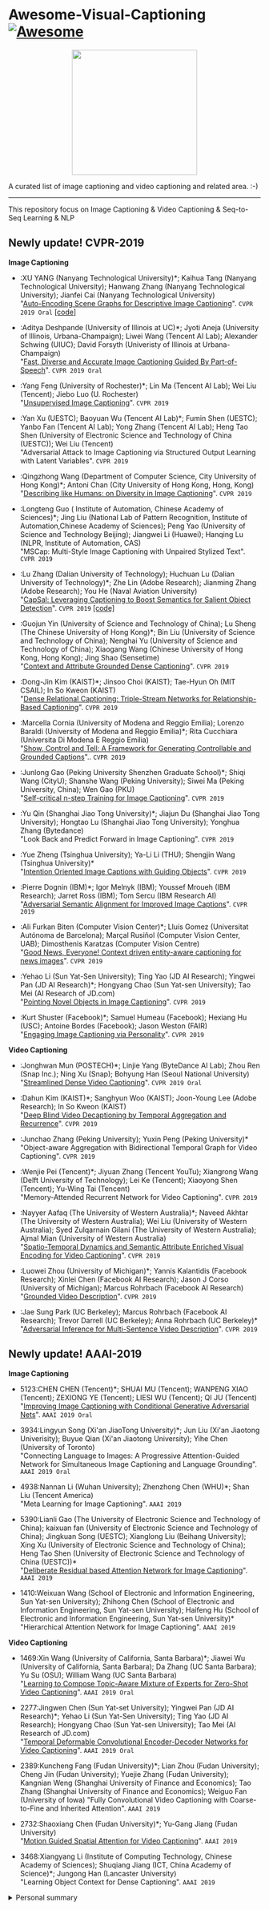 # Awesome-Visual-Captioning[![Awesome](https://awesome.re/badge.svg)](https://awesome.re)

<p align="center">
  <img width="250" src="https://camo.githubusercontent.com/1131548cf666e1150ebd2a52f44776d539f06324/68747470733a2f2f63646e2e7261776769742e636f6d2f73696e647265736f726875732f617765736f6d652f6d61737465722f6d656469612f6c6f676f2e737667" "Awesome!">
</p>

A curated list of image captioning and video captioning and related area. :-)
***
This repository focus on Image Captioning & Video Captioning &amp; Seq-to-Seq Learning &amp; NLP

## Newly update! CVPR-2019
**Image Captioning**  
- :XU YANG (Nanyang Technological University)*; Kaihua Tang (Nanyang Technological University); Hanwang Zhang (Nanyang Technological University); Jianfei Cai (Nanyang Technological University)  
"[Auto-Encoding Scene Graphs for Descriptive Image Captioning](https://arxiv.org/abs/1812.02378)". `CVPR 2019 Oral` [[code]](https://github.com/fengyang0317/unsupervised_captioning)

- :Aditya Deshpande (University of Illinois at UC)*; Jyoti Aneja (University of Illinois, Urbana-Champaign); Liwei Wang (Tencent AI Lab); Alexander Schwing (UIUC); David Forsyth (Univeristy of Illinois at Urbana-Champaign)  
"[Fast, Diverse and Accurate Image Captioning Guided By Part-of-Speech](https://arxiv.org/pdf/1805.12589v2.pdf)". `CVPR 2019 Oral`

- :Yang Feng (University of Rochester)*; Lin Ma (Tencent AI Lab); Wei Liu (Tencent); Jiebo Luo (U. Rochester)  
"[Unsupervised Image Captioning](https://arxiv.org/pdf/1805.09137.pdf)". `CVPR 2019`

- :Yan Xu (UESTC); Baoyuan Wu (Tencent AI Lab)*; Fumin Shen (UESTC); Yanbo Fan (Tencent AI Lab); Yong Zhang (Tencent AI Lab); Heng Tao Shen (University of Electronic Science and Technology of China (UESTC)); Wei Liu (Tencent)  
"Adversarial Attack to Image Captioning via Structured Output Learning with Latent Variables". `CVPR 2019` 

- :Qingzhong Wang (Department of Computer Science, City University of Hong Kong)*; Antoni Chan (City University of Hong Kong, Hong, Kong)  
"[Describing like Humans: on Diversity in Image Captioning](https://arxiv.org/pdf/1903.12020.pdf)". `CVPR 2019` 

- :Longteng Guo ( Institute of Automation, Chinese Academy of Sciences)*; Jing Liu (National Lab of Pattern Recognition, Institute of Automation,Chinese Academy of Sciences); Peng Yao (University of Science and Technology Beijing); Jiangwei Li (Huawei); Hanqing Lu (NLPR, Institute of Automation, CAS)  
"MSCap: Multi-Style Image Captioning with Unpaired Stylized Text". `CVPR 2019`

- :Lu Zhang (Dalian University of Technology); Huchuan Lu (Dalian University of Technology)*; Zhe Lin (Adobe Research); Jianming Zhang (Adobe Research); You He (Naval Aviation University)  
"[CapSal: Leveraging Captioning to Boost Semantics for Salient Object Detection](https://pan.baidu.com/s/1hS38zj_xK9f9KBtY_hkWzQ)". `CVPR 2019` [[code]](https://github.com/zhangludl/code-and-dataset-for-CapSal)

- :Guojun Yin (University of Science and Technology of China); Lu Sheng (The Chinese University of Hong Kong)*; Bin Liu (University of Science and Technology of China); Nenghai Yu (University of Science and Technology of China); Xiaogang Wang (Chinese University of Hong Kong, Hong Kong); Jing Shao (Sensetime)  
"[Context and Attribute Grounded Dense Captioning](https://arxiv.org/pdf/1904.01410.pdf)". `CVPR 2019`

- :Dong-Jin Kim (KAIST)*; Jinsoo Choi (KAIST); Tae-Hyun Oh (MIT CSAIL); In So Kweon (KAIST)  
"[Dense Relational Captioning: Triple-Stream Networks for Relationship-Based Captioning](https://arxiv.org/pdf/1903.05942.pdf)". `CVPR 2019`

- :Marcella Cornia (University of Modena and Reggio Emilia); Lorenzo Baraldi (University of Modena and Reggio Emilia)*; Rita Cucchiara (Universita Di Modena E Reggio Emilia)  
"[Show, Control and Tell: A Framework for Generating Controllable and Grounded Captions](https://arxiv.org/pdf/1811.10652.pdf)".. `CVPR 2019`

- :Junlong Gao (Peking University Shenzhen Graduate School)*; Shiqi Wang (CityU); Shanshe Wang (Peking University); Siwei Ma (Peking University, China); Wen Gao (PKU)  
"[Self-critical n-step Training for Image Captioning](https://arxiv.org/pdf/1904.06861.pdf)". `CVPR 2019`

- :Yu Qin (Shanghai Jiao Tong University)*; Jiajun Du (Shanghai Jiao Tong University); Hongtao Lu (Shanghai Jiao Tong University); Yonghua Zhang (Bytedance)  
"Look Back and Predict Forward in Image Captioning". `CVPR 2019`

- :Yue Zheng (Tsinghua University); Ya-Li Li (THU); Shengjin Wang (Tsinghua University)*  
"[Intention Oriented Image Captions with Guiding Objects](https://arxiv.org/pdf/1811.07662.pdf)". `CVPR 2019`

- :Pierre Dognin (IBM)*; Igor Melnyk (IBM); Youssef Mroueh (IBM Research); Jarret Ross (IBM); Tom Sercu (IBM Research AI)  
"[Adversarial Semantic Alignment for Improved Image Captions](https://arxiv.org/pdf/1805.00063.pdf)". `CVPR 2019`

- :Ali Furkan Biten (Computer Vision Center)*; Lluis Gomez (Universitat Autónoma de Barcelona); Marçal Rusiñol (Computer Vision Center, UAB); Dimosthenis Karatzas (Computer Vision Centre)  
"[Good News, Everyone! Context driven entity-aware captioning for news images](https://arxiv.org/pdf/1904.01475.pdf)". `CVPR 2019`

- :Yehao Li (Sun Yat-Sen University); Ting Yao (JD AI Research); Yingwei Pan (JD AI Research)*; Hongyang Chao (Sun Yat-sen University); Tao Mei (AI Research of JD.com)  
"[Pointing Novel Objects in Image Captioning](https://arxiv.org/pdf/1904.11251.pdf)". `CVPR 2019`

- :Kurt Shuster (Facebook)*; Samuel Humeau (Facebook); Hexiang Hu (USC); Antoine Bordes (Facebook); Jason Weston (FAIR)  
"[Engaging Image Captioning via Personality](https://arxiv.org/pdf/1810.10665.pdf)". `CVPR 2019`

**Video Captioning**
- :Jonghwan Mun (POSTECH)*; Linjie Yang (ByteDance AI Lab); Zhou Ren (Snap Inc.); Ning Xu (Snap); Bohyung Han (Seoul National University)  
"[Streamlined Dense Video Captioning](https://arxiv.org/pdf/1904.03870.pdf)". `CVPR 2019 Oral`

- :Dahun Kim (KAIST)*; Sanghyun Woo (KAIST); Joon-Young Lee (Adobe Research); In So Kweon (KAIST)  
"[Deep Blind Video Decaptioning by Temporal Aggregation and Recurrence](https://arxiv.org/pdf/1905.02949v1.pdf)". `CVPR 2019`

- :Junchao Zhang (Peking University); Yuxin Peng (Peking University)*  
"Object-aware Aggregation with Bidirectional Temporal Graph for Video Captioning". `CVPR 2019`

- :Wenjie Pei (Tencent)*; Jiyuan Zhang (Tencent YouTu); Xiangrong Wang (Delft University of Technology); Lei Ke (Tencent); Xiaoyong Shen (Tencent); Yu-Wing Tai (Tencent)  
"Memory-Attended Recurrent Network for Video Captioning". `CVPR 2019`

- :Nayyer Aafaq (The University of Western Australia)*; Naveed Akhtar (The University of Western Australia); Wei Liu (University of Western Australia); Syed Zulqarnain Gilani (The University of Western Australia); Ajmal Mian (University of Western Australia)  
"[Spatio-Temporal Dynamics and Semantic Attribute Enriched Visual Encoding for Video Captioning](https://arxiv.org/pdf/1902.10322v1.pdf)". `CVPR 2019`

- :Luowei Zhou (University of Michigan)*; Yannis Kalantidis (Facebook Research); Xinlei Chen (Facebook AI Research); Jason J Corso (University of Michigan); Marcus Rohrbach (Facebook AI Research)  
"[Grounded Video Description](https://arxiv.org/pdf/1812.06587)". `CVPR 2019`
  
- :Jae Sung Park (UC Berkeley); Marcus Rohrbach (Facebook AI Research); Trevor Darrell (UC Berkeley); Anna Rohrbach (UC Berkeley)*	
"[Adversarial Inference for Multi-Sentence Video Description](https://arxiv.org/pdf/1812.05634.pdf)". `CVPR 2019`

## Newly update! AAAI-2019
**Image Captioning**  
- 5123:CHEN CHEN (Tencent)*; SHUAI MU (Tencent); WANPENG XIAO (Tencent); ZEXIONG YE (Tencent); LIESI WU (Tencent); QI JU (Tencent)   
"[Improving Image Captioning with Conditional Generative Adversarial Nets](https://arxiv.org/pdf/1805.07112.pdf)". `AAAI 2019 Oral`

- 3934:Lingyun Song (Xi'an JiaoTong University)*; Jun Liu (Xi'an Jiaotong Univerisity); Buyue Qian (Xi'an Jiaotong University); Yihe Chen (University of Toronto)  
"Connecting Language to Images: A Progressive Attention-Guided Network for Simultaneous Image Captioning and Language Grounding". `AAAI 2019 Oral`

- 4938:Nannan Li (Wuhan University); Zhenzhong Chen (WHU)*; Shan Liu (Tencent America)  
"Meta Learning for Image Captioning". `AAAI 2019`

- 5390:Lianli Gao (The University of Electronic Science and Technology of China); kaixuan fan (University of Electronic Science and Technology of China); Jingkuan Song (UESTC); Xianglong Liu (Beihang University); Xing Xu (University of Electronic Science and Technology of China); Heng Tao Shen (University of Electronic Science and Technology of China (UESTC))*  
"[Deliberate Residual based Attention Network for Image Captioning](https://www.aaai.org/Papers/AAAI/2019/AAAI-GaoLianli3.5390.pdf)". `AAAI 2019`

- 1410:Weixuan Wang (School of Electronic and Information Engineering, Sun Yat-sen University); Zhihong Chen (School of Electronic and Information Engineering, Sun Yat-sen University); Haifeng Hu (School of Electronic and Information Engineering, Sun Yat-sen University)* 
"Hierarchical Attention Network for Image Captioning". `AAAI 2019`


**Video Captioning**  
- 1469:Xin Wang (University of California, Santa Barbara)*; Jiawei Wu (University of California, Santa Barbara); Da Zhang (UC Santa Barbara); Yu Su (OSU); William Wang (UC Santa Barbara)  
"[Learning to Compose Topic-Aware Mixture of Experts for Zero-Shot Video Captioning](https://arxiv.org/pdf/1811.02765.pdf)". `AAAI 2019 Oral`

- 2277:Jingwen Chen (Sun Yat-set University); Yingwei Pan (JD AI Research)*; Yehao Li (Sun Yat-Sen University); Ting Yao (JD AI Research); Hongyang Chao (Sun Yat-sen University); Tao Mei (AI Research of JD.com)  
"[Temporal Deformable Convolutional Encoder-Decoder Networks for Video Captioning](home.ustc.edu.cn/~panywei/paper/AAAI19.2277.pdf)". `AAAI 2019 Oral`

- 2389:Kuncheng Fang (Fudan University)*; Lian Zhou (Fudan University); Cheng Jin (Fudan University); Yuejie Zhang (Fudan University); Kangnian Weng (Shanghai University of Finance and Economics); Tao Zhang (Shanghai University of Finance and Economics); Weiguo Fan (University of Iowa) 
"Fully Convolutional Video Captioning with Coarse-to-Fine and Inherited Attention". `AAAI 2019`

- 2732:Shaoxiang Chen (Fudan University)*; Yu-Gang Jiang (Fudan University)  
"[Motion Guided Spatial Attention for Video Captioning](http://yugangjiang.info/publication/19AAAI-vidcaptioning.pdf)". `AAAI 2019`

- 3468:Xiangyang Li (Institute of Computing Technology, Chinese Academy of Sciences); Shuqiang Jiang (ICT, China Academy of Science)*; Jungong Han (Lancaster University)  
"Learning Object Context for Dense Captioning". `AAAI 2019` 





<details>
<summary>Personal summary</summary>
  
## Image Captioning

### Model
- Unsupervised Image Captioning.(**Yang Feng**, Tencent AI Lab, CVPR2019, [[paper]](https://arxiv.org/pdf/1811.10787.pdf), [[code.tf]](https://github.com/fengyang0317/unsupervised_captioning))
- Show, Control and Tell: A Framework for Generating Controllable and Grounded Captions.(*state-of-the-art*, **Cornia Marcella**, CVPR2019, [[paper]](https://arxiv.org/pdf/1811.10652v2.pdf), [[code.pytorch]](https://github.com/aimagelab/show-control-and-tell))  
- Knowing When to Look: Adaptive Attention via A Visual Sentinel for Image Captioning.(visual sentinel + adaptive attention, **Jiasen Lu**, CVPR2017)  
- Recurrent Fusion Network for Image Captioning.(fusion muti-CNNs' feature as encoder, **Wenhao Jiang**, Tencent AI Lab, ECCV2018)
- Diverse and Accurate Image Description Using a Variational Auto-Encoder with an Additive Gaussian Encoding Space.(**Liwei Wang**, NIPS2017, condition-VAE for caption, [[paper]](https://arxiv.org/pdf/1711.07068.pdf))  
- Rethinking the Form of Latent States in Image Captioning. (ConvLSTM, **DaiBo**, ECCV2018)
- Discriminability objective for training descriptive captions.(retrival+caption, **RuoTian Luo**, CVPR2018)
- Exploring Visual Relationship for Image Captioning.(Detection + GCN, **Ting Yao**, ECCV2018)
- Show, Tell and Discriminate: Image Captioning by Self-retrieval with Partially Labeled Data.(ECCV2018)
- “Factual” or “emotional”: Stylized image captioning with adaptive learning and attention.(ECCV2018)
- Bottom-Up and Top-Down Attention for Image Captioning and Visual Question Answering.(**Peter Anderson**, CVPR2018)
- Neural Baby Talk.(*Pointer Network*, **Jiasen Lu**, CVPR2018)
- Knowing When to Look: Adaptive Attention via A Visual Sentinel for Image Captioning.(**Jiasen Lu**, CVPR2017)
- Show, Attend and Tell: Neural Image Caption Generation with Visual Attention.(ICML2015)

### Training Strategy

- Self-critical sequence training for image captioning.(CVPR2017)
- Sequence-to-Sequence Learning as Beam-Search Optimization

### Evaluation

- Improving Image Captioning with Conditional Generative Adversarial Nets.(AAAI2019, [[paper]](https://arxiv.org/pdf/1805.07112.pdf))
- NNEval : Neural Network based Evaluation Metric for Image Captioning.(ECCV2018)
- Improved Image Captioning via Policy Gradient optimization of SPIDEr.(ICCV2017)

## NLP

- Attention is all you need([The Annotated Transformer](http://nlp.seas.harvard.edu/2018/04/03/attention.html), [The Illustrated Transformer](http://jalammar.github.io/illustrated-transformer/), [Transformer on ImgCaption](https://github.com/ruotianluo/Transformer_Captioning/blob/master/train.py))
- Latent Alignment and Variational Attention(VAE, [[paper]](https://arxiv.org/pdf/1807.03756.pdf))
- Variational Neural Machine Translation(VAE for NMT, [[paper]](https://arxiv.org/pdf/1605.07869.pdf))
- Variational Recurrent Neural Machine Translation(VAE for NMT, [[paper]](https://arxiv.org/pdf/1801.05119.pdf))

## Video Captioning

- Temporal Deformable Convolutional Encoder-Decoder Networks for Video Captioning(AAAI2019 **oral**, [[paper]](http://home.ustc.edu.cn/~panywei/paper/AAAI19.2277.pdf))
- Less Is More: Picking Informative Frames for Video Captioning(ECCV2018)
- Modeling Embedding and Translation to Bridge Video and Language(CVPR2016)
- Video Captioning via Hierarchical Reinforcement Learning(CVPR2018)
- End-to-End Dense Video Captioning with Masked Transformer(CVPR2018)

## Arxiv Update

- Viewpoint Invariant Change Captioning
- Not All Words are Equal : Video-specific Information Loss for Video Captioning(Jiarong Dong)
- Hierarchical LSTMs with Adaptive Attention for Visual Captioning

## New Idea

- Pointer Network. 
- VideoLSTM Convolves, Attends and Flows for Action Recognition. (ConvLSTM, [[paper]](http://export.arxiv.org/pdf/1607.01794))
- Detecting and Recognizing Human-Object Interactions(**Ross Girshick**, **Piotr Dollar**, **Kaiming He**, [[paper]](https://arxiv.org/pdf/1704.07333.pdf))
- CONNECTING IMAGES AND NATURAL LANGUAGE ADISSERTATION(**Andrej Karpathy**)
- Sequence Level Training with Recurrent Neural Networks(ICML2015)
- Deep Feature Flow for Video Recognition(CVPR2017, video object detection, [code.mxnet](https://github.com/msracver/Deep-Feature-Flow), [FlowNet2.pytorch](https://github.com/NVIDIA/flownet2-pytorch))
- Conceptual Captions: A Cleaned, Hypernymed, Image Alt-text Dataset For Automatic Image Captioning(ACL2018, New dataset but not release)

</details>


